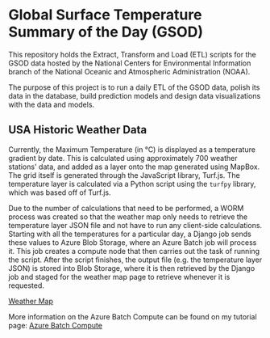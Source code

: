 Global Surface Temperature Summary of the Day (GSOD)
====================================================

This repository holds the Extract, Transform and Load (ETL) scripts for the GSOD data hosted by the National Centers
for Environmental Information branch of the  National Oceanic and Atmospheric Administration (NOAA).

The purpose of this project is to run a daily ETL of the GSOD data, polish its data in the database,
build prediction models and design data visualizations with the data and models.

## USA Historic Weather Data
Currently, the Maximum Temperature (in °C) is displayed as a temperature gradient by date. This is calculated using
approximately 700 weather stations' data, and added as a layer onto the map generated using MapBox. The grid itself
is generated through the JavaScript library, Turf.js. The temperature layer is calculated via a Python script using
the `turfpy` library, which was based off of Turf.js.

Due to the number of calculations that need to be performed, a WORM process was created so that the weather map only
needs to retrieve the temperature layer JSON file and not have to run any client-side calculations. Starting with all
the temperatures for a particular day, a Django job sends these values to Azure Blob Storage, where an Azure Batch job
will process it. This job creates a compute node that then carries out the task of running the script. After the script
finishes, the output file (e.g. the temperature layer JSON) is stored into Blob Storage, where it is then retrieved by
the Django job and staged for the weather map page to retrieve whenever it is requested.

[Weather Map](https://portfolio.sinto-ling.ca/gsod/weather-map)

More information on the Azure Batch Compute can be found on my tutorial page:
[Azure Batch Compute](https://portfolio.sinto-ling.ca/tutorials/md/azure_batch)
